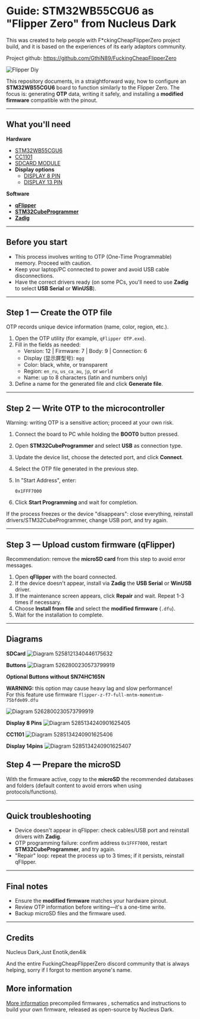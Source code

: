 # Guide: STM32WB55CGU6 as "Flipper Zero" from Nucleus Dark

This was created to help people with F\*ckingCheapFlipperZero project build, and it is based on the experiences of its early adaptors community.

Project github: https://github.com/GthiN89/FuckingCheapFlipperZero

![Flipper Diy](Diagram/flipper%20diy.png)

This repository documents, in a straightforward way, how to configure an **STM32WB55CGU6** board to function similarly to the Flipper Zero. The focus is: generating **OTP** data, writing it safely, and installing a **modified firmware** compatible with the pinout.

---

## What you'll need

**Hardware**

- [STM32WB55CGU6](https://s.click.aliexpress.com/e/_ooz1OoJ)
- [CC1101](https://s.click.aliexpress.com/e/_opX4ZvH)
- [SDCARD MODULE](https://s.click.aliexpress.com/e/_oFUjjgb)
- **Display options**
  - [DISPLAY 8 PIN](https://s.click.aliexpress.com/e/_oD1csAb)
  - [DISPLAY 13 PIN](https://s.click.aliexpress.com/e/_okIv2gB)

**Software**

- [**qFlipper**](https://flipperzero.one/downloads)
- [**STM32CubeProgrammer**](https://www.st.com/en/development-tools/stm32cubeprog.html#get-software)
- [**Zadig**](https://zadig.akeo.ie/)

---

## Before you start

- This process involves writing to OTP (One-Time Programmable) memory. Proceed with caution.
- Keep your laptop/PC connected to power and avoid USB cable disconnections.
- Have the correct drivers ready (on some PCs, you'll need to use **Zadig** to select **USB Serial** or **WinUSB**).

---

## Step 1 — Create the OTP file

OTP records unique device information (name, color, region, etc.).

1. Open the OTP utility (for example, `qFlipper OTP.exe`).
2. Fill in the fields as needed:
   - Version: 12 | Firmware: 7 | Body: 9 | Connection: 6
   - Display (显示屏型号): `mgg`
   - Color: black, white, or transparent
   - Region: `en_ru`, `us_ca_au`, `jp`, or `world`
   - Name: up to 8 characters (latin and numbers only)
3. Define a name for the generated file and click **Generate file**.

---

## Step 2 — Write OTP to the microcontroller

Warning: writing OTP is a sensitive action; proceed at your own risk.

1. Connect the board to PC while holding the **BOOT0** button pressed.
2. Open **STM32CubeProgrammer** and select **USB** as connection type.
3. Update the device list, choose the detected port, and click **Connect**.
4. Select the OTP file generated in the previous step.
5. In "Start Address", enter:

   ```
   0x1FFF7000
   ```

6. Click **Start Programming** and wait for completion.

If the process freezes or the device "disappears": close everything, reinstall drivers/STM32CubeProgrammer, change USB port, and try again.

---

## Step 3 — Upload custom firmware (qFlipper)

Recommendation: remove the **microSD card** from this step to avoid error messages.

1. Open **qFlipper** with the board connected.
2. If the device doesn't appear, install via **Zadig** the **USB Serial** or **WinUSB** driver.
3. If the maintenance screen appears, click **Repair** and wait. Repeat 1-3 times if necessary.
4. Choose **Install from file** and select the **modified firmware** (`.dfu`).
5. Wait for the installation to complete.

---

## Diagrams

**SDCard**
![Diagram 5258121340446175632](Diagram/5258121340446175632.jpg)

**Buttons**
![Diagram 5262800230573799919](Diagram/5262800230573799919.jpg)

**Optional Buttons without SN74HC165N**

**WARNING:** this option may cause heavy lag and slow performance!  
For this feature use firmware `flipper-z-f7-full-mntm-momentum-75bfde09.dfu`

![Diagram 5262800230573799919](Diagram/50071930068b66175.png)

**Display 8 Pins**
![Diagram 5285134240901625405](Diagram/5285134240901625405.jpg)

**CC1101**
![Diagram 5285134240901625406](Diagram/5285134240901625406.jpg)

**Display 14pins**
![Diagram 5285134240901625407](Diagram/5285134240901625407.jpg)

## Step 4 — Prepare the microSD

With the firmware active, copy to the **microSD** the recommended databases and folders (default content to avoid errors when using protocols/functions).

---

## Quick troubleshooting

- Device doesn't appear in qFlipper: check cables/USB port and reinstall drivers with **Zadig**.
- OTP programming failure: confirm address `0x1FFF7000`, restart **STM32CubeProgrammer**, and try again.
- "Repair" loop: repeat the process up to 3 times; if it persists, reinstall qFlipper.

---

## Final notes

- Ensure the **modified firmware** matches your hardware pinout.
- Review OTP information before writing—it's a one-time write.
- Backup microSD files and the firmware used.

---

## Credits

Nucleus Dark,Just Enotik,den4ik

And the entire FuckingCheapFlipperZero discord community that is always helping, sorry if I forgot to mention anyone's name.

## More information

[More information](https://github.com/GthiN89/FuckingCheapFlipperZero-DIY-Flipper-zero-The-real-on) precompiled firmwares , schematics and instructions to build your own firmware, released as open-source by Nucleus Dark.
